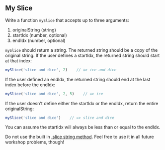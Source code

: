 ## My Slice

Write a function `mySlice` that accepts up to three arguments:
1. originalString (string)
2. startIdx (number, optional)
3. endIdx (number, optional)

`mySlice` should return a string. The returned string should be a copy of the
original string. If the user defines a startIdx, the returned string should
start at that index:

```javascript
mySlice('slice and dice', 2)    // => ice and dice
```

If the user defined an endIdx, the returned string should end at the last index
before the endIdx:

```javascript
mySlice('slice and dice', 2, 5)    // => ice
```

If the user doesn't define either the startIdx or the endIdx, return the entire
originalString:

```javascript
mySlice('slice and dice')    // => slice and dice
```

You can assume the startIdx will always be less than or equal to the endIdx.

Do not use the built in [.slice string method](https://developer.mozilla.org/en-US/docs/Web/JavaScript/Reference/Global_Objects/String/slice). Feel free to use it in all future
workshop problems, though!
